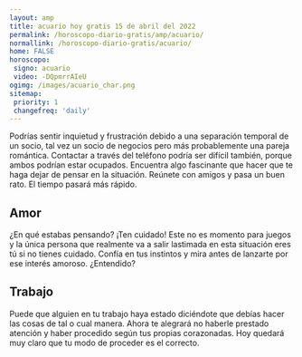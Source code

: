 ```yaml
---
layout: amp
title: acuario hoy gratis 15 de abril del 2022 
permalink: /horoscopo-diario-gratis/amp/acuario/
normallink: /horoscopo-diario-gratis/acuario/
home: FALSE
horoscopo:
 signo: acuario
 video: -DQpmrrAIeU
ogimg: /images/acuario_char.png
sitemap:
 priority: 1
 changefreq: 'daily'
---
```



Podrías sentir inquietud y frustración debido a una separación temporal de un socio, tal vez un socio de negocios pero más probablemente una pareja romántica. Contactar a través del teléfono podría ser difícil también, porque ambos podrían estar ocupados. Encuentra algo fascinante que hacer que te haga dejar de pensar en la situación. Reúnete con amigos y pasa un buen rato. El tiempo pasará más rápido.

## Amor

¿En qué estabas pensando? ¡Ten cuidado! Este no es momento para juegos y la única persona que realmente va a salir lastimada en esta situación eres tú si no tienes cuidado. Confía en tus instintos y mira antes de lanzarte por ese interés amoroso. ¿Entendido?

## Trabajo

Puede que alguien en tu trabajo haya estado diciéndote que debías hacer las cosas de tal o cual manera. Ahora te alegrará no haberle prestado atención y haber procedido según tus propias corazonadas. Hoy quedará muy claro que tu modo de proceder es el correcto.